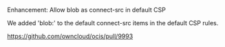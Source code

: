 Enhancement: Allow blob as connect-src in default CSP

We added 'blob:' to the default connect-src items in the default CSP rules.

https://github.com/owncloud/ocis/pull/9993
